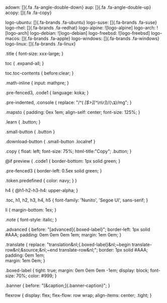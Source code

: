 adown: []{.fa .fa-angle-double-down}
aup:   []{.fa .fa-angle-double-up}
acopy: []{.fa .fa-copy}

logo-ubuntu: []{.fa-brands .fa-ubuntu}
logo-suse: []{.fa-brands .fa-suse}
logo-rhel: []{.fa-brands .fa-redhat}
logo-alpine: ![logo-alpine]
logo-arch: ![logo-arch]
logo-debian: ![logo-debian]
logo-freebsd: ![logo-freebsd]
logo-macos: []{.fa-brands .fa-apple}
logo-windows: []{.fa-brands .fa-windows}
logo-linux: []{.fa-brands .fa-linux}

.title {
  font-size: xxx-large;
}

toc {
  .expand-all;
}

toc.toc-contents {
  before:clear;
}

.math-inline {
  input: mathpre;
}

.pre-fenced3, .code1 {
  language: koka;
}

.pre-indented, .console {
  replace: "/^( *[\$>][^\n\r]*)/\(**``\1``**\)/mg";
}

.mapsto {
  padding: 0ex 1em;
  align-self: center;
  font-size: 125%;
}

.learn {
  .button;
}

.small-button {
  .button
}

.download-button {
  .small-button
  .localref
}

.copy {
  float: left;
  font-size: 75%;
  html-title:"Copy";
  .button;
}

@if preview {
  .code1 {
    border-bottom: 1px solid green;
  }

  .pre-fenced3 {
    border-left: 0.5ex solid green;
  }

  .token.predefined {
    color: navy;
  }
}

h4 {
  @h1-h2-h3-h4: upper-alpha;
}

.toc, h1, h2, h3, h4, h5 {
  font-family: 'Nunito', 'Segoe UI', sans-serif;
}

li {
  margin-bottom: 1ex;
}

.note {
  font-style: italic;
}

.advanced {
  before: "[advanced]{.boxed-label}";
  border-left: 1px solid #AAA;
  padding: 0em 0em 0em 1em;
  margin: 1em 0em;
}

.translate {
  replace: "translation&nl;{.boxed-label}&nl;~begin translate-row&nl;&source;&nl;~end translate-row&nl;";
  border: 1px solid #AAA;
  padding: 0em 1em;  
  margin: 1em 0em;
}


.boxed-label {
  tight: true;
  margin: 0em 0em 0em -1em;
  display: block;
  font-size: 70%;
  color: #999;
}

.banner {
  before: "[&caption;]{.banner-caption}";
}

flexrow {
  display: flex;
  flex-flow: row wrap;
  align-items: center;
  .tight;
}